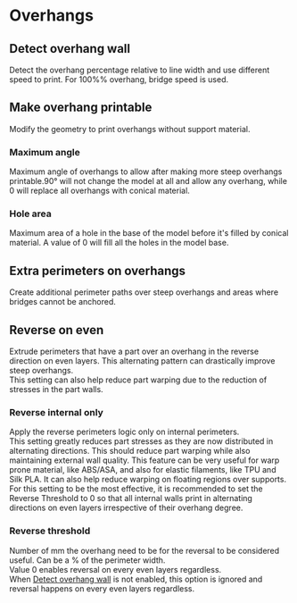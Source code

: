 # Overhangs

## Detect overhang wall

Detect the overhang percentage relative to line width and use different speed to print. For 100%% overhang, bridge speed is used.

## Make overhang printable

Modify the geometry to print overhangs without support material.

### Maximum angle

Maximum angle of overhangs to allow after making more steep overhangs printable.90° will not change the model at all and allow any overhang, while 0 will replace all overhangs with conical material.

### Hole area

Maximum area of a hole in the base of the model before it's filled by conical material. A value of 0 will fill all the holes in the model base.

## Extra perimeters on overhangs

Create additional perimeter paths over steep overhangs and areas where bridges cannot be anchored.

## Reverse on even

Extrude perimeters that have a part over an overhang in the reverse direction on even layers. This alternating pattern can drastically improve steep overhangs.  
This setting can also help reduce part warping due to the reduction of stresses in the part walls.

### Reverse internal only

Apply the reverse perimeters logic only on internal perimeters.  
This setting greatly reduces part stresses as they are now distributed in alternating directions. This should reduce part warping while also maintaining external wall quality. This feature can be very useful for warp prone material, like ABS/ASA, and also for elastic filaments, like TPU and Silk PLA. It can also help reduce warping on floating regions over supports.  
For this setting to be the most effective, it is recommended to set the Reverse Threshold to 0 so that all internal walls print in alternating directions on even layers irrespective of their overhang degree.

### Reverse threshold

Number of mm the overhang need to be for the reversal to be considered useful. Can be a % of the perimeter width.  
Value 0 enables reversal on every even layers regardless.  
When [Detect overhang wall](#detect-overhang-wall) is not enabled, this option is ignored and reversal happens on every even layers regardless.
